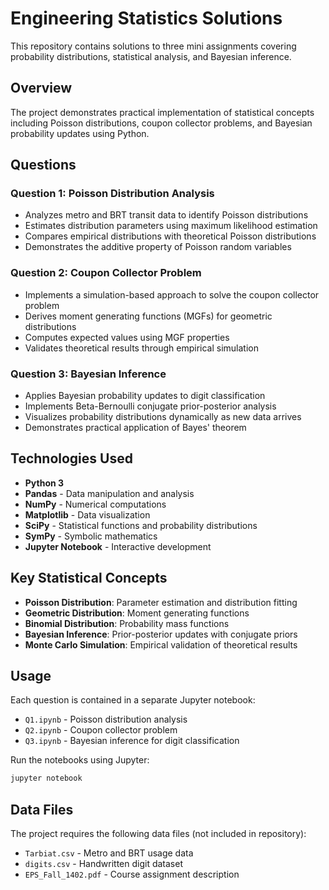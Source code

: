 # Engineering Statistics Solutions

This repository contains solutions to three mini assignments covering probability distributions, statistical analysis, and Bayesian inference.

## Overview

The project demonstrates practical implementation of statistical concepts including Poisson distributions, coupon collector problems, and Bayesian probability updates using Python.

## Questions

### Question 1: Poisson Distribution Analysis
- Analyzes metro and BRT transit data to identify Poisson distributions
- Estimates distribution parameters using maximum likelihood estimation
- Compares empirical distributions with theoretical Poisson distributions
- Demonstrates the additive property of Poisson random variables

### Question 2: Coupon Collector Problem
- Implements a simulation-based approach to solve the coupon collector problem
- Derives moment generating functions (MGFs) for geometric distributions
- Computes expected values using MGF properties
- Validates theoretical results through empirical simulation

### Question 3: Bayesian Inference
- Applies Bayesian probability updates to digit classification
- Implements Beta-Bernoulli conjugate prior-posterior analysis
- Visualizes probability distributions dynamically as new data arrives
- Demonstrates practical application of Bayes' theorem

## Technologies Used

- **Python 3**
- **Pandas** - Data manipulation and analysis
- **NumPy** - Numerical computations
- **Matplotlib** - Data visualization
- **SciPy** - Statistical functions and probability distributions
- **SymPy** - Symbolic mathematics
- **Jupyter Notebook** - Interactive development

## Key Statistical Concepts

- **Poisson Distribution**: Parameter estimation and distribution fitting
- **Geometric Distribution**: Moment generating functions
- **Binomial Distribution**: Probability mass functions
- **Bayesian Inference**: Prior-posterior updates with conjugate priors
- **Monte Carlo Simulation**: Empirical validation of theoretical results

## Usage

Each question is contained in a separate Jupyter notebook:
- `Q1.ipynb` - Poisson distribution analysis
- `Q2.ipynb` - Coupon collector problem
- `Q3.ipynb` - Bayesian inference for digit classification

Run the notebooks using Jupyter:
```bash
jupyter notebook
```

## Data Files

The project requires the following data files (not included in repository):
- `Tarbiat.csv` - Metro and BRT usage data
- `digits.csv` - Handwritten digit dataset
- `EPS_Fall_1402.pdf` - Course assignment description
